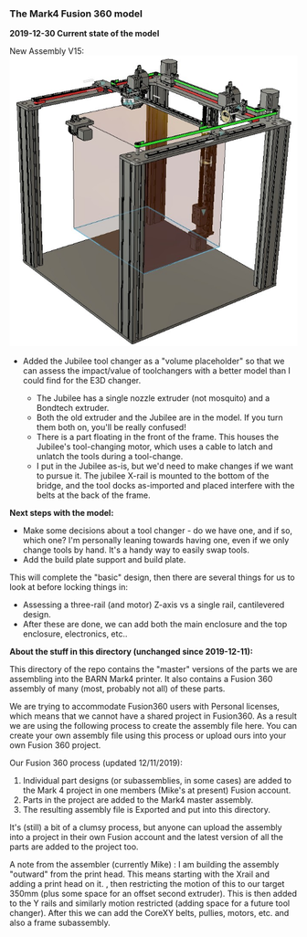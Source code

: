 ### The Mark4 Fusion 360 model

**2019-12-30 Current state of the model**

New Assembly V15:
![Assembly, Mark4 printer v23](https://github.com/BainbridgeArtisanResourceNetwork/Mark4_printer/blob/master/Fusion360_model/images/New_Assembly_V15.jpg)

- Added the Jubilee tool changer as a "volume placeholder" so that we can assess the impact/value of toolchangers with a better model than I could find for the E3D changer.  
  		
  * The Jubilee has a single nozzle extruder (not mosquito) and a Bondtech extruder. 
  * Both the old extruder and the Jubilee are in the model. If you turn them both on, you'll be really confused!
  * There is a part floating in the front of the frame. This houses the Jubilee's tool-changing motor, which uses a cable to latch and unlatch the tools during a tool-change.  
  * I put in the Jubilee as-is, but we'd need to make changes if we want to pursue it. The jubilee X-rail is mounted to the bottom of the bridge, and the tool docks as-imported and placed interfere with the belts at the back of the frame. 
  
   



**Next steps with the model:**

- Make some decisions about a tool changer - do we have one, and if so, which one? I'm personally leaning towards having one, even if we only change tools by hand. It's a handy way to easily swap tools. 
- Add the build plate support and build plate.

This will complete the "basic" design, then there are several things for us to look at before locking things in:

- Assessing a three-rail (and motor) Z-axis vs a single rail, cantilevered design. 
- After these are done, we can  add both the main enclosure and the top enclosure, electronics, etc..





**About the stuff in this directory (unchanged since 2019-12-11):**

This directory of the repo contains the "master" versions of the parts we are assembling into the BARN Mark4 printer. It also contains a Fusion 360 assembly of many (most, probably not all) of these parts.

We are trying to accommodate Fusion360 users with Personal licenses, which means that we cannot have a shared project in Fusion360. As a result we are using the following process to create the assembly file here. You can create your own assembly file using this process or upload ours into your own Fusion 360 project.

Our Fusion 360 process (updated 12/11/2019):

1. Individual part designs (or subassemblies, in some cases) are added to the Mark 4 project in one members (Mike's at present) Fusion account.  
2. Parts in the project are added to the Mark4 master assembly.
3. The resulting assembly file is Exported and put into this directory.

It's (still) a bit of a clumsy process, but anyone can upload the assembly into a project in their own Fusion account and the latest version of all the parts are added to the project too.  



A note from the assembler (currently Mike) : I am building the assembly "outward" from the print head. This means starting with the Xrail and adding a print head on it. , then restricting the motion of this to our target 350mm (plus some space for an offset second extruder). This is then added to the Y rails and similarly motion restricted (adding space for a future tool changer). After this we can add the CoreXY belts, pullies, motors, etc. and also a frame subassembly.

